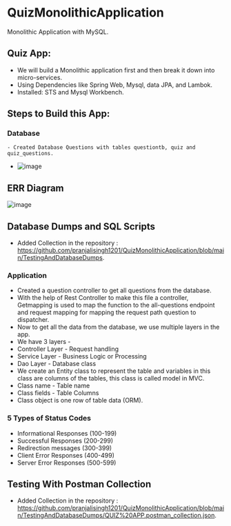 # QuizMonolithicApplication
Monolithic Application with MySQL.

## Quiz App:
- We will build a Monolithic application first and then break it down into micro-services.
- Using Dependencies like Spring Web, Mysql, data JPA, and Lambok.
- Installed: STS and Mysql Workbench.

## Steps to Build this App:

### Database
```text
- Created Database Questions with tables questiontb, quiz and quiz_questions.
```
- ![image](https://github.com/pranjalisingh1201/QuizMonolithicApplication/assets/75729195/f107d935-f479-4b58-aee9-4a566bdce5b6)
## ERR  Diagram
![image](https://github.com/pranjalisingh1201/QuizMonolithicApplication/assets/75729195/3311a1a0-7931-4ae9-83f5-dbc82a3fdbc9)

## Database Dumps and SQL Scripts
-  Added Collection in the repository : https://github.com/pranjalisingh1201/QuizMonolithicApplication/blob/main/TestingAndDatabaseDumps.

### Application
- Created a question controller to get all questions from the database.
- With the help of Rest Controller to make this file a controller, Getmapping is used to map the function to the all-questions endpoint and request mapping for mapping the request path question to dispatcher.
- Now to get all the data from the database, we use multiple layers in the app.
- We have 3 layers -
- Controller Layer - Request handling
- Service Layer - Business Logic or Processing
- Dao Layer   - Database class
- We create an Entity class to represent the table and variables in this class are columns of the tables, this class is called model in MVC.
- Class name  - Table name
- Class fields - Table Columns
- Class object is one row of table data (ORM).
	
### 5 Types  of Status Codes
- Informational Responses (100-199)
- Successful Responses (200-299)
- Redirection messages (300-399)
- Client Error Responses (400-499)
- Server Error Responses (500-599)

## Testing With Postman Collection
- Added Collection in the repository : https://github.com/pranjalisingh1201/QuizMonolithicApplication/blob/main/TestingAndDatabaseDumps/QUIZ%20APP.postman_collection.json.
